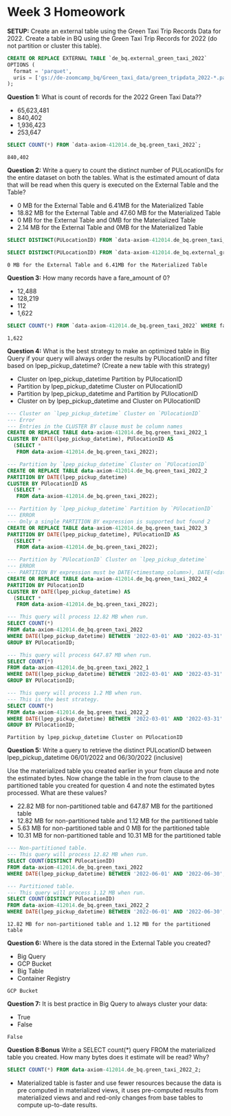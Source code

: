 # Week 3 Homeowork

**SETUP:**
Create an external table using the Green Taxi Trip Records Data for 2022.
Create a table in BQ using the Green Taxi Trip Records for 2022 (do not partition or cluster this table).

```sql
CREATE OR REPLACE EXTERNAL TABLE `de_bq.external_green_taxi_2022`
OPTIONS (
  format = 'parquet',
  uris = ['gs://de-zoomcamp_bq/Green_taxi_data/green_tripdata_2022-*.parquet']
);

```

**Question 1:** What is count of records for the 2022 Green Taxi Data?? 

- 65,623,481
- 840,402
- 1,936,423
- 253,647

```sql
SELECT COUNT(*) FROM `data-axiom-412014.de_bq.green_taxi_2022`;
```
```
840,402
```

**Question 2:** Write a query to count the distinct number of PULocationIDs for the entire dataset on both the tables.
What is the estimated amount of data that will be read when this query is executed on the External Table and the Table?

- 0 MB for the External Table and 6.41MB for the Materialized Table
- 18.82 MB for the External Table and 47.60 MB for the Materialized Table
- 0 MB for the External Table and 0MB for the Materialized Table
- 2.14 MB for the External Table and 0MB for the Materialized Table

```sql
SELECT DISTINCT(PULocationID) FROM `data-axiom-412014.de_bq.green_taxi_2022`;

SELECT DISTINCT(PULocationID) FROM `data-axiom-412014.de_bq.external_green_taxi_2022`;

```
```
0 MB for the External Table and 6.41MB for the Materialized Table
```

**Question 3:** How many records have a fare_amount of 0?

- 12,488
- 128,219
- 112
- 1,622

```sql
SELECT COUNT(*) FROM `data-axiom-412014.de_bq.green_taxi_2022` WHERE fare_amount = 0;
```
```
1,622
```

**Question 4:** What is the best strategy to make an optimized table in Big Query if your query will always order the results by PUlocationID and filter based on lpep_pickup_datetime? (Create a new table with this strategy)

- Cluster on lpep_pickup_datetime Partition by PUlocationID
- Partition by lpep_pickup_datetime Cluster on PUlocationID
- Partition by lpep_pickup_datetime and Partition by PUlocationID
- Cluster on by lpep_pickup_datetime and Cluster on PUlocationID

```sql
--- Cluster on `lpep_pickup_datetime` Cluster on `PUlocationID`
--- Error
--- Entries in the CLUSTER BY clause must be column names
CREATE OR REPLACE TABLE data-axiom-412014.de_bq.green_taxi_2022_1
CLUSTER BY DATE(lpep_pickup_datetime), PUlocationID AS
  (SELECT *
   FROM data-axiom-412014.de_bq.green_taxi_2022);

--- Partition by `lpep_pickup_datetime` Cluster on `PUlocationID`
CREATE OR REPLACE TABLE data-axiom-412014.de_bq.green_taxi_2022_2
PARTITION BY DATE(lpep_pickup_datetime)
CLUSTER BY PUlocationID AS
  (SELECT *
   FROM data-axiom-412014.de_bq.green_taxi_2022);

--- Partition by `lpep_pickup_datetime` Partition by `PUlocationID`
--- ERROR
--- Only a single PARTITION BY expression is supported but found 2
CREATE OR REPLACE TABLE data-axiom-412014.de_bq.green_taxi_2022_3
PARTITION BY DATE(lpep_pickup_datetime), PUlocationID AS
  (SELECT *
   FROM data-axiom-412014.de_bq.green_taxi_2022);

--- Partition by `PUlocationID` Cluster on `lpep_pickup_datetime`
--- ERROR
--- PARTITION BY expression must be DATE(<timestamp_column>), DATE(<datetime_column>), DATETIME_TRUNC(<datetime_column>, DAY/HOUR/MONTH/YEAR), a DATE column, TIMESTAMP_TRUNC(<timestamp_column>, DAY/HOUR/MONTH/YEAR), DATE_TRUNC(<date_column>, MONTH/YEAR), or RANGE_BUCKET(<int64_column>, GENERATE_ARRAY(<int64_value>, <int64_value>[, <int64_value>]))
CREATE OR REPLACE TABLE data-axiom-412014.de_bq.green_taxi_2022_4
PARTITION BY PUlocationID
CLUSTER BY DATE(lpep_pickup_datetime) AS
  (SELECT *
   FROM data-axiom-412014.de_bq.green_taxi_2022);

--- This query will process 12.82 MB when run.
SELECT COUNT(*)
FROM data-axiom-412014.de_bq.green_taxi_2022
WHERE DATE(lpep_pickup_datetime) BETWEEN '2022-03-01' AND '2022-03-31'
GROUP BY PUlocationID;

--- This query will process 647.87 MB when run.
SELECT COUNT(*)
FROM data-axiom-412014.de_bq.green_taxi_2022_1
WHERE DATE(lpep_pickup_datetime) BETWEEN '2022-03-01' AND '2022-03-31'
GROUP BY PUlocationID;

--- This query will process 1.2 MB when run.
--- This is the best strategy.
SELECT COUNT(*)
FROM data-axiom-412014.de_bq.green_taxi_2022_2
WHERE DATE(lpep_pickup_datetime) BETWEEN '2022-03-01' AND '2022-03-31'
GROUP BY PUlocationID;
```
```
Partition by lpep_pickup_datetime Cluster on PUlocationID
```


**Question 5:** Write a query to retrieve the distinct PULocationID between lpep_pickup_datetime 06/01/2022 and 06/30/2022 (inclusive)

Use the materialized table you created earlier in your from clause and note the estimated bytes. Now change the table in the from clause to the partitioned table you created for question 4 and note the estimated bytes processed. What are these values?

- 22.82 MB for non-partitioned table and 647.87 MB for the partitioned table
- 12.82 MB for non-partitioned table and 1.12 MB for the partitioned table
- 5.63 MB for non-partitioned table and 0 MB for the partitioned table
- 10.31 MB for non-partitioned table and 10.31 MB for the partitioned table

```sql
--- Non-partitioned table.
--- This query will process 12.82 MB when run.
SELECT COUNT(DISTINCT PUlocationID)
FROM data-axiom-412014.de_bq.green_taxi_2022
WHERE DATE(lpep_pickup_datetime) BETWEEN '2022-06-01' AND '2022-06-30';

--- Partitioned table.
--- This query will process 1.12 MB when run.
SELECT COUNT(DISTINCT PUlocationID)
FROM data-axiom-412014.de_bq.green_taxi_2022_2
WHERE DATE(lpep_pickup_datetime) BETWEEN '2022-06-01' AND '2022-06-30';
```

```
12.82 MB for non-partitioned table and 1.12 MB for the partitioned table
```

**Question 6:** Where is the data stored in the External Table you created?

- Big Query
- GCP Bucket
- Big Table
- Container Registry

```
GCP Bucket
```

**Question 7:** It is best practice in Big Query to always cluster your data:

- True
- False

```
False
```

**Question 8:Bonus** Write a SELECT count(*) query FROM the materialized table you created. How many bytes does it estimate will be read? Why?

```sql
SELECT COUNT(*) FROM data-axiom-412014.de_bq.green_taxi_2022_2;
```

- Materialized table is faster and use fewer resources because the data is pre computed in materialized views, it uses pre-computed results from materialized views and and red-only changes from base tables to compute up-to-date results.